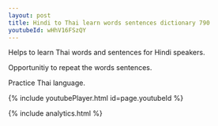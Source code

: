 ```yaml
---
layout: post
title: Hindi to Thai learn words sentences dictionary 790 
youtubeId: wHhV16FSzQY
---
```

 
 
Helps to learn Thai words and sentences for Hindi speakers.

Opportunitiy to repeat the words sentences. 

Practice Thai language. 
 
{% include youtubePlayer.html id=page.youtubeId %}
 
 
{% include analytics.html %}